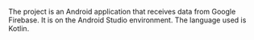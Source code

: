 The project is an Android application that receives data from Google Firebase. 
It is on the Android Studio environment. 
The language used is Kotlin. 
